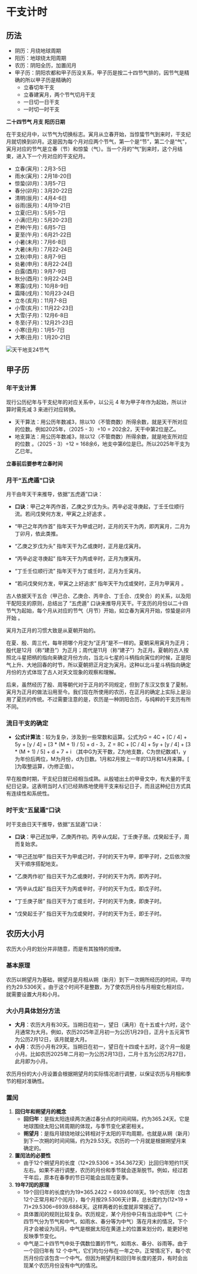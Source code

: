 # 干支计时

## 历法

- 阴历：月绕地球周期
- 阳历：地球绕太阳周期
- 农历：阴阳全历，加置闰月
- 甲子历：阴阳农都和甲子历没关系，甲子历是按二十四节气排的，因节气是精确的所以甲子历是精确的
  - 立春切年干支
  - 立春建寅月，两个节气切月干支
  - 一日切一日干支
  - 一时切一时干支

**二十四节气 月支 阳历日期**

在干支纪月中，以节气为切换标志。寅月从立春开始，当惊蛰节气到来时，干支纪月就切换到卯月。这是因为每个月对应两个节气，第一个是“节”，第二个是“气”，寅月对应的节气是立春（节）和惊蛰（气）。当一个月的“气”到来时，这个月结束，进入下一个月对应的干支纪月。

- 立春(寅月)：2月3-5日
- 雨水(寅月)：2月18-20日
- 惊蛰(卯月)：3月5-7日
- 春分(卯月)：3月20-22日
- 清明(辰月)：4月4-6日
- 谷雨(辰月)：4月19-21日
- 立夏(巳月)：5月5-7日
- 小满(巳月)：5月20-23日
- 芒种(午月)：6月5-7日
- 夏至(午月)：6月21-22日
- 小暑(未月)：7月6-8日
- 大暑(未月)：7月22-24日
- 立秋(申月)：8月7-9日
- 处暑(申月)：8月22-24日
- 白露(酉月)：9月7-9日
- 秋分(酉月)：9月22-24日
- 寒露(戌月)：10月8-9日
- 霜降(戌月)：10月23-24日
- 立冬(亥月)：11月7-8日
- 小雪(亥月)：11月22-23日
- 大雪(子月)：12月6-8日
- 冬至(子月)：12月21-23日
- 小寒(丑月)：1月5-7日
- 大寒(丑月)：1月20-21日

![天干地支24节气](assets/3doc-one-0005tgdz-24jq.png)

## 甲子历

### 年干支计算

现行公历纪年与干支纪年的对应关系中，以公元 4 年为甲子年作为起始，所以计算时需先减 3 来进行对应转换。

- 天干算法：用公历年数减3，除以10（不管商数）所得余数，就是天干所对应的位数。例如2025年，（2025 - 3）÷10 = 202余2，天干中第2位是乙。
- 地支算法：用公历年数减3，除以12（不管商数）所得余数，就是地支所对应的位数 。（2025 - 3）÷12 = 168余6，地支中第6位是巳。所以2025年干支为乙巳年。

**立春前后要参考立春时间**

### 月干“五虎遁”口诀

月干由年天干来推导，依据“五虎遁”口诀：

- **口诀**：甲己之年丙作首，乙庚之岁戊为头。丙辛必定寻庚起，丁壬壬位顺行流。若问戊癸何方发，甲寅之上好追求 。

- “甲己之年丙作首” 指年天干为甲或己时，正月的天干为丙，即丙寅月，二月为丁卯月，依此类推。
- “乙庚之岁戊为头” 指年天干为乙或庚时，正月是戊寅月。
- “丙辛必定寻庚起” 指年天干为丙或辛时，正月为庚寅月。
- “丁壬壬位顺行流” 指年天干为丁或壬时，正月为壬寅月。
- “若问戊癸何方发，甲寅之上好追求” 指年天干为戊或癸时，正月为甲寅月 。

古人依据天干五合（甲己合、乙庚合、丙辛合、丁壬合、戊癸合）的关系，以及阳干配阳支的原则，总结出了 “五虎遁” 口诀来推导月天干。干支历的月份以二十四节气为起始，每个月从对应的节气（月节）开始，如立春为寅月开始，惊蛰是卯月开始 。

寅月为正月的习惯大致是从夏朝开始的。

在夏、殷、周三代，每年把哪个月定为“正月”是不一样的。夏朝采用寅月为正月；殷代是12月（称“建丑”）为正月；周代是11月（称“建子”）为正月。夏朝的古人按照北斗星把柄的指向来确定月份方向，当北斗七星的斗柄指向寅位的时候，正是阳气上升、大地回春的时节，所以夏朝把正月定为寅月。这种以北斗星斗柄指向确定月份的方式体现了古人对天文现象的观察和理解。

后来，虽然经历了殷、周等朝代对于正月的不同规定，但到了东汉又恢复了夏制，寅月为正月的做法沿用至今。我们现在所使用的农历，在正月的确定上实际上是沿用了夏历的传统。不过需要注意的是，农历是一种阴阳合历，与纯粹的干支历有所不同。

### 流日干支的确定

- **公式计算法**：较为复杂，涉及到一些常数和运算。公式为G = 4C + [C / 4] + 5y + [y / 4] + [3 * (M + 1) / 5] + d - 3，Z = 8C + [C / 4] + 5y + [y / 4] + [3 * (M + 1) / 5] + d + 7 + i （其中G为天干数，Z为地支数，C为世纪数减1，y为年份后两位，M为月份，d为日数。1月和2月按上一年的13月和14月来算。[ ]为取整运算，i为修正值）。

早在殷商时期，干支纪日就已经相当成熟。从殷墟出土的甲骨文中，有大量的干支纪日记录。这表明当时人们已经熟练地使用干支来标记日子，而且这种纪日方式具有连续性和系统性。

### 时干支“五鼠遁”口诀

时干支由日天干推导，依据“五鼠遁”口诀：

- **口诀**：甲己还加甲，乙庚丙作初。丙辛从戊起，丁壬庚子居。戊癸起壬子，周而复始求。

- “甲己还加甲” 指日天干为甲或己时，子时的天干为甲，即甲子时，之后依次按天干顺序搭配地支。
- “乙庚丙作初” 指日天干为乙或庚时，子时的天干为丙，即丙子时。
- “丙辛从戊起” 指日天干为丙或辛时，子时的天干为戊，即戊子时。
- “丁壬庚子居” 指日天干为丁或壬时，子时的天干为庚，即庚子时。
- “戊癸起壬子” 指日天干为戊或癸时，子时的天干为壬，即壬子时。 

## 农历大小月

农历大小月的划分并非随意，而是有其独特的规律。

### 基本原理

农历以朔望月为基础，朔望月是月相从朔（新月）到下一次朔所经历的时间，平均约为29.5306天 。由于这个时间不是整数，为了使农历月份与月相变化相对应，就需要设置大月和小月。

### 大小月具体划分方法

- **大月**：农历大月有30天。当朔日在初一，望日（满月）在十五或十六时，这个月通常为大月。例如，农历2025年正月初一为公历1月29日，正月十五元宵节为公历2月12日，该月就是大月。
- **小月**：农历小月有29天。当朔日在初一，望日在十四或十五时，这个月一般是小月。比如农历2025年二月初一为公历2月13日，二月十五为公历2月27日，此月即为小月。

农历月份的大小月设置会根据朔望月的实际情况进行调整，以保证农历与月相和季节的相对准确性。 

### 置闰

1. **回归年和朔望月的概念**
   - **回归年**：是指太阳连续两次通过春分点的时间间隔，约为365.24天。它是地球围绕太阳公转周期的体现，与季节变化紧密相关。
   - **朔望月**：是指月球绕地球公转相对于太阳的平均周期，也就是从朔（新月）到下一次朔的时间间隔，约为29.53天。农历的一个月就是根据朔望月来确定的。
2. **置闰法的必要性**
   - 由于12个朔望月的长度（12×29.5306 = 354.3672天）比回归年短约11天左右。如果不进行调整，农历的月份和季节就会逐渐脱节。例如，经过若干年后，原本在春季的节日可能会出现在夏季。
3. **19年7闰的原理**
   - 19个回归年的长度约为19×365.2422 = 6939.6018天。19个农历年（包含12个正常月和7个闰月），每个月按29.5306天计算，总长度约为(12×19 + 7)×29.5306=6939.6884天。这样两者的长度就非常接近了。
   - 具体置闰的规则比较复杂。农历规定，某个月份中只有当出现中气（二十四节气分为节气和中气，如雨水、春分等为中气）落在月末的情况，下个月才会被设为闰月。中气是根据太阳在黄道上的位置来划分的，能更好地反映季节变化。
   - 中气是二十四节气中处于偶数位置的节气，如雨水、春分、谷雨等。由于一个回归年有 12 个中气，它们均匀分布在一年之中。正常情况下，每个农历月份应该包含一个中气。但因为朔望月和回归年长度的差异，有时会出现某个农历月份没有中气的情况。
